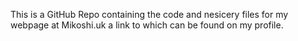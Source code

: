This is a GitHub Repo containing the code and nesicery files for my webpage at Mikoshi.uk a link to which can be found on my profile.

